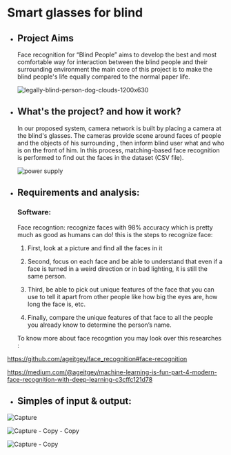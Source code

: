 # Smart glasses for blind

- ##  Project Aims

  Face recognition for “Blind People” aims to develop the best and most comfortable way for interaction between the blind people and their    surrounding environment the main core of this project is to make the blind people's life equally compared to the normal paper life.


  ![legally-blind-person-dog-clouds-1200x630](https://user-images.githubusercontent.com/37952915/59888573-9d1a4e80-93c8-11e9-8462-926b4f2a2111.jpg)


 




-  ## What's the project? and how it work?

    In our proposed system, camera network is built by placing a camera at the blind's glasses.
    The cameras provide scene around faces of people and the objects of his surrounding , then inform blind user what and who is on the front of him.
In this process, matching-based face recognition is performed to find out the faces in the dataset (CSV file).

   
     ![power supply](https://user-images.githubusercontent.com/37952915/59888392-ba9ae880-93c7-11e9-93a0-6c568809d9ce.PNG)


- ## Requirements and analysis:

  ### Software:
    Face recogntion:  recognize faces with 98% accuracy which is pretty much as good as humans can do!
   this is the steps to recognize face:
   
    1. First, look at a picture and find all the faces in it

    2. Second, focus on each face and be able to understand that even if a face is turned in a weird direction or in bad lighting, it is still the same person.

    3. Third, be able to pick out unique features of the face that you can use to tell it apart from other people like how big the eyes are, how long the face is, etc.

    4. Finally, compare the unique features of that face to all the people you already know to determine the person’s name.
    

    To know more about face recogntion you may look over this researches :

https://github.com/ageitgey/face_recognition#face-recognition

https://medium.com/@ageitgey/machine-learning-is-fun-part-4-modern-face-recognition-with-deep-learning-c3cffc121d78


 -  ## Simples of input & output:
 
 
 ![Capture](https://user-images.githubusercontent.com/37952915/59889655-a1953600-93cd-11e9-9c90-1d234e644e98.PNG)
 
 
 
 
 ![Capture - Copy - Copy](https://user-images.githubusercontent.com/37952915/59890497-744a8700-93d1-11e9-9904-b7432d53e9f9.PNG)




![Capture - Copy](https://user-images.githubusercontent.com/37952915/59890596-ea4eee00-93d1-11e9-9196-d5cbed844846.PNG)





   
